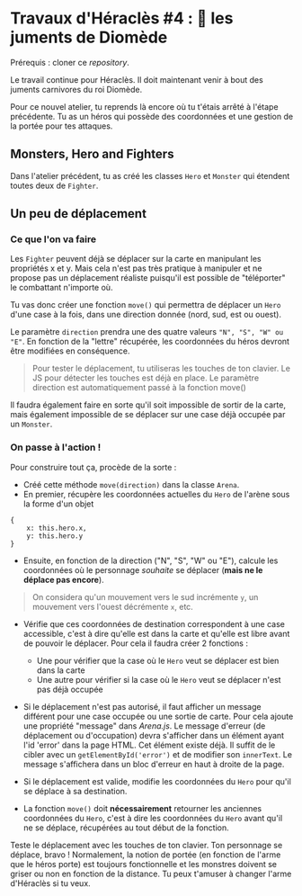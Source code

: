 # Travaux d'Héraclès #4 : 🐴 les juments de Diomède

Prérequis : cloner ce *repository*.

Le travail continue pour Héraclès. Il doit maintenant venir à bout des juments carnivores du roi Diomède.

Pour ce nouvel atelier, tu reprends là encore où tu t'étais arrêté à l'étape précédente. Tu as un héros qui possède des coordonnées et une gestion de la portée pour tes attaques.

## Monsters, Hero and Fighters

Dans l'atelier précédent, tu as créé les classes `Hero` et `Monster` qui étendent toutes deux de `Fighter`.


## Un peu de déplacement

### Ce que l'on va faire

Les `Fighter` peuvent déjà se déplacer sur la carte en manipulant les propriétés x et y. Mais cela n'est pas très pratique à manipuler et ne propose pas un déplacement réaliste puisqu'il est possible de "téléporter" le combattant n'importe où.

Tu vas donc créer une fonction `move()` qui permettra de déplacer un `Hero` d'une case à la fois, dans une direction donnée (nord, sud, est ou ouest).

Le paramètre `direction` prendra une des quatre valeurs `"N", "S", "W" ou "E"`. En fonction de la "lettre" récupérée, les coordonnées du héros devront être modifiées en conséquence.

> Pour tester le déplacement, tu utiliseras les touches de ton clavier. Le JS pour détecter les touches est déjà en place. Le paramètre direction est automatiquement passé à la fonction move()

Il faudra également faire en sorte qu'il soit impossible de sortir de la carte, mais également impossible de se déplacer sur une case déjà occupée par un `Monster`.



### On passe à l'action !
Pour construire tout ça, procède de la sorte :

- Créé cette méthode `move(direction)` dans la classe `Arena`.
- En premier, récupère les coordonnées actuelles du `Hero` de l'arène sous la forme d'un objet

```
{
	x: this.hero.x,
	y: this.hero.y
}
```

- Ensuite, en fonction de la direction ("N", "S", "W" ou "E"), calcule les coordonnées où le personnage *souhaite* se déplacer (**mais ne le déplace pas encore**).

> On considera qu'un mouvement vers le sud incrémente `y`, un mouvement vers l'ouest décrémente `x`, etc.

- Vérifie que ces coordonnées de destination correspondent à une case accessible, c'est à dire qu'elle est dans la carte et qu'elle est libre avant de pouvoir le déplacer. Pour cela il faudra créer 2 fonctions :

	- Une pour vérifier que la case où le `Hero` veut se déplacer est bien dans la carte
	- Une autre pour vérifier si la case où le `Hero` veut se déplacer n'est pas déjà occupée

- Si le déplacement n'est pas autorisé, il faut afficher un message différent pour une case occupée ou une sortie de carte. Pour cela ajoute une propriété "message" dans *Arena.js*. Le message d'erreur (de déplacement ou d'occupation) devra s'afficher dans un élément ayant l'id 'error' dans la page HTML. Cet élément existe déjà. Il suffit de le cibler avec un `getElementById('error')` et de modifier son `innerText`. Le message s'affichera dans un bloc d'erreur en haut à droite de la page.

- Si le déplacement est valide, modifie les coordonnées du `Hero` pour qu'il se déplace à sa destination.

- La fonction `move()` doit __nécessairement__ retourner les anciennes coordonnées du `Hero`, c'est à dire les coordonnées du `Hero` avant qu'il ne se déplace, récupérées au tout début de la fonction.

Teste le déplacement avec les touches de ton clavier. Ton personnage se déplace, bravo ! Normalement, la notion de portée (en fonction de l'arme que le héros porte) est toujours fonctionnelle et les monstres doivent se griser ou non en fonction de la distance. Tu peux t'amuser à changer l'arme d'Héraclès si tu veux.
